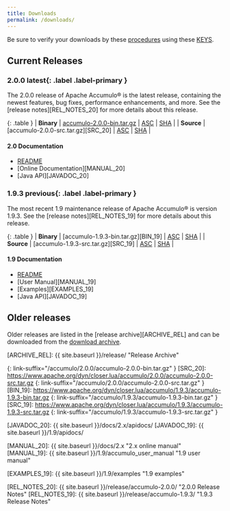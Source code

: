 ```yaml
---
title: Downloads
permalink: /downloads/
---
```


<script type="text/javascript">

var updateLinks = function(mirror) {
  $('a[link-suffix]').each(function(i, obj) {
    $(obj).attr('href', mirror.replace(/\/+$/, "") + $(obj).attr('link-suffix'));
  });
};

var mirrorsCallback = function(json) {
  var htmlContent = '<div class="row"><div class="col-md-3"><h5>Select an Apache download mirror:</h5></div>' +
    '<div class="col-md-5"><select class="form-control" id="apache-mirror-select">';
  htmlContent += '<optgroup label="Preferred Mirror (based on location)">';
  htmlContent += '<option selected="selected">' + json.preferred + '</option>';
  htmlContent += '</optgroup>';
  htmlContent += '<optgroup label="HTTP Mirrors">';
  for (var i = 0; i < json.http.length; i++) {
    htmlContent += '<option>' + json.http[i] + '</option>';
  }
  htmlContent += '</optgroup>';
  htmlContent += '<optgroup label="FTP Mirrors">';
  for (var i = 0; i < json.ftp.length; i++) {
    htmlContent += '<option>' + json.ftp[i] + '</option>';
  }
  htmlContent += '</optgroup>';
  htmlContent += '<optgroup label="Backup Mirrors">';
  for (var i = 0; i < json.backup.length; i++) {
    htmlContent += '<option>' + json.backup[i] + '</option>';
  }
  htmlContent += '</optgroup>';
  htmlContent += '</select></div></div>';

  $("#mirror_selection").html(htmlContent);

  $( "#apache-mirror-select" ).change(function() {
    var mirror = $("#apache-mirror-select option:selected").text();
    updateLinks(mirror);
  });

  updateLinks(json.preferred);
};

// get mirrors when page is ready
$(function() { $.getJSON("https://accumulo.apache.org/mirrors.cgi?as_json", mirrorsCallback); });

</script>

<div id="mirror_selection"></div>

Be sure to verify your downloads by these [procedures][VERIFY_PROCEDURES] using these [KEYS][GPG_KEYS].

## Current Releases

### 2.0.0 **latest**{: .label .label-primary }

The 2.0.0 release of Apache Accumulo&reg; is the latest release, containing
the newest features, bug fixes, performance enhancements, and more.
See the [release notes][REL_NOTES_20] for more details about this release.

{: .table }
| **Binary** | [accumulo-2.0.0-bin.tar.gz][BIN_20] | [ASC][ASC_BIN_20] | [SHA][SHA_BIN_20] |
| **Source** | [accumulo-2.0.0-src.tar.gz][SRC_20] | [ASC][ASC_SRC_20] | [SHA][SHA_SRC_20] |

#### 2.0 Documentation
* [README][README_20]
* [Online Documentation][MANUAL_20]
* [Java API][JAVADOC_20]

### 1.9.3 **previous**{: .label .label-primary }

The most recent 1.9 maintenance release of Apache Accumulo&reg; is version 1.9.3.
See the [release notes][REL_NOTES_19] for more details about this release.

{: .table }
| **Binary** | [accumulo-1.9.3-bin.tar.gz][BIN_19] | [ASC][ASC_BIN_19] | [SHA][SHA_BIN_19] |
| **Source** | [accumulo-1.9.3-src.tar.gz][SRC_19] | [ASC][ASC_SRC_19] | [SHA][SHA_SRC_19] |

#### 1.9 Documentation
* [README][README_19]
* [User Manual][MANUAL_19]
* [Examples][EXAMPLES_19]
* [Java API][JAVADOC_19]

## Older releases

Older releases are listed in the [release archive][ARCHIVE_REL] and can be
downloaded from the [download archive][ARCHIVE_DOWN].

[VERIFY_PROCEDURES]: https://www.apache.org/info/verification "Verify"
[GPG_KEYS]: https://www.apache.org/dist/accumulo/KEYS "KEYS"
[ARCHIVE_DOWN]: https://archive.apache.org/dist/accumulo "Download Archive"
[ARCHIVE_REL]: {{ site.baseurl }}/release/ "Release Archive"

[ASC_BIN_20]: https://www.apache.org/dist/accumulo/2.0.0/accumulo-2.0.0-bin.tar.gz.asc
[ASC_SRC_20]: https://www.apache.org/dist/accumulo/2.0.0/accumulo-2.0.0-src.tar.gz.asc
[SHA_BIN_20]: https://www.apache.org/dist/accumulo/2.0.0/accumulo-2.0.0-bin.tar.gz.sha512
[SHA_SRC_20]: https://www.apache.org/dist/accumulo/2.0.0/accumulo-2.0.0-src.tar.gz.sha512
[ASC_BIN_19]: https://www.apache.org/dist/accumulo/1.9.3/accumulo-1.9.3-bin.tar.gz.asc
[ASC_SRC_19]: https://www.apache.org/dist/accumulo/1.9.3/accumulo-1.9.3-src.tar.gz.asc
[SHA_BIN_19]: https://www.apache.org/dist/accumulo/1.9.3/accumulo-1.9.3-bin.tar.gz.sha512
[SHA_SRC_19]: https://www.apache.org/dist/accumulo/1.9.3/accumulo-1.9.3-src.tar.gz.sha512

[BIN_20]: https://www.apache.org/dyn/closer.lua/accumulo/2.0.0/accumulo-2.0.0-bin.tar.gz
{: link-suffix="/accumulo/2.0.0/accumulo-2.0.0-bin.tar.gz" }
[SRC_20]: https://www.apache.org/dyn/closer.lua/accumulo/2.0.0/accumulo-2.0.0-src.tar.gz
{: link-suffix="/accumulo/2.0.0/accumulo-2.0.0-src.tar.gz" }
[BIN_19]: https://www.apache.org/dyn/closer.lua/accumulo/1.9.3/accumulo-1.9.3-bin.tar.gz
{: link-suffix="/accumulo/1.9.3/accumulo-1.9.3-bin.tar.gz" }
[SRC_19]: https://www.apache.org/dyn/closer.lua/accumulo/1.9.3/accumulo-1.9.3-src.tar.gz
{: link-suffix="/accumulo/1.9.3/accumulo-1.9.3-src.tar.gz" }

[README_20]: https://github.com/apache/accumulo/blob/rel/2.0.0/README.md
[README_19]: https://github.com/apache/accumulo/blob/rel/1.9.3/README.md

[JAVADOC_20]: {{ site.baseurl }}/docs/2.x/apidocs/
[JAVADOC_19]: {{ site.baseurl }}/1.9/apidocs/

[MANUAL_20]: {{ site.baseurl }}/docs/2.x "2.x online manual"
[MANUAL_19]: {{ site.baseurl }}/1.9/accumulo_user_manual "1.9 user manual"

[EXAMPLES_19]: {{ site.baseurl }}/1.9/examples "1.9 examples"

[REL_NOTES_20]: {{ site.baseurl }}/release/accumulo-2.0.0/ "2.0.0 Release Notes"
[REL_NOTES_19]: {{ site.baseurl }}/release/accumulo-1.9.3/ "1.9.3 Release Notes"

